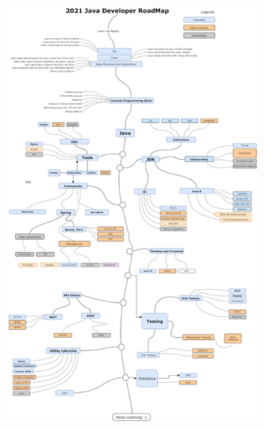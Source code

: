 
![RM](https://github.com/uniondirfolder/JQ/blob/master/itstep/src/hw/d06092021_p2/2021RoadMap.png)

